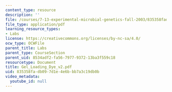 ```yaml
---
content_type: resource
description: ''
file: /courses/7-13-experimental-microbial-genetics-fall-2003/835358fadb097d1e4e6bbb7a3c19db0b_Gel_Loading_Dye_v2.pdf
file_type: application/pdf
learning_resource_types:
- Labs
license: https://creativecommons.org/licenses/by-nc-sa/4.0/
ocw_type: OCWFile
parent_title: Labs
parent_type: CourseSection
parent_uid: 8534adf2-fa56-7977-9372-13ba3f559c18
resourcetype: Document
title: Gel_Loading_Dye_v2.pdf
uid: 835358fa-db09-7d1e-4e6b-bb7a3c19db0b
video_metadata:
  youtube_id: null
---
```

